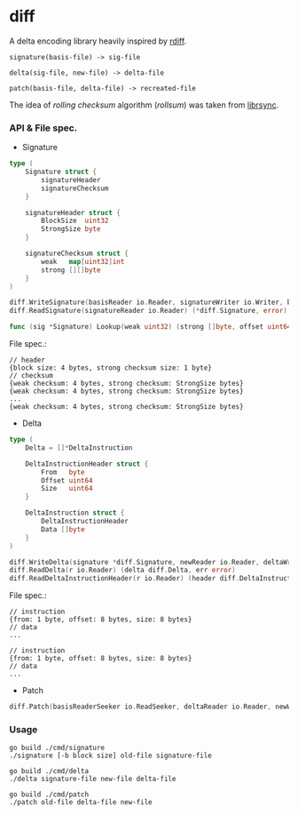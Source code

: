 # diff
A delta encoding library heavily inspired by [rdiff](https://linux.die.net/man/1/rdiff).
```
signature(basis-file) -> sig-file

delta(sig-file, new-file) -> delta-file

patch(basis-file, delta-file) -> recreated-file
```

The idea of _rolling checksum_ algorithm (_rollsum_) was taken from [librsync](https://github.com/librsync/librsync).

### API & File spec.
- Signature
```go
type (
	Signature struct {
		signatureHeader
		signatureChecksum
	}

	signatureHeader struct {
		BlockSize  uint32
		StrongSize byte
	}

	signatureChecksum struct {
		weak   map[uint32]int
		strong [][]byte
	}
)

diff.WriteSignature(basisReader io.Reader, signatureWriter io.Writer, blockSize uint32, strongSize byte) (*diff.Signature, error)
diff.ReadSignature(signatureReader io.Reader) (*diff.Signature, error)

func (sig *Signature) Lookup(weak uint32) (strong []byte, offset uint64, blockSize uint32, ok bool)
```


File spec.:
```
// header
{block size: 4 bytes, strong checksum size: 1 byte}
// checksum
{weak checksum: 4 bytes, strong checksum: StrongSize bytes}
{weak checksum: 4 bytes, strong checksum: StrongSize bytes}
...
{weak checksum: 4 bytes, strong checksum: StrongSize bytes}
```

- Delta
```go
type (
	Delta = []*DeltaInstruction

	DeltaInstructionHeader struct {
		From   byte
		Offset uint64
		Size   uint64
	}

	DeltaInstruction struct {
		DeltaInstructionHeader
		Data []byte
	}
)

diff.WriteDelta(signature *diff.Signature, newReader io.Reader, deltaWriter io.Writer) error
diff.ReadDelta(r io.Reader) (delta diff.Delta, err error)
diff.ReadDeltaInstructionHeader(r io.Reader) (header diff.DeltaInstructionHeader, err error)
```


File spec.:
```
// instruction
{from: 1 byte, offset: 8 bytes, size: 8 bytes}
// data
...

// instruction
{from: 1 byte, offset: 8 bytes, size: 8 bytes}
// data
...
```

- Patch
```go
diff.Patch(basisReaderSeeker io.ReadSeeker, deltaReader io.Reader, newWriter io.Writer) error
```

### Usage
```
go build ./cmd/signature
./signature [-b block size] old-file signature-file

go build ./cmd/delta
./delta signature-file new-file delta-file

go build ./cmd/patch
./patch old-file delta-file new-file
```
